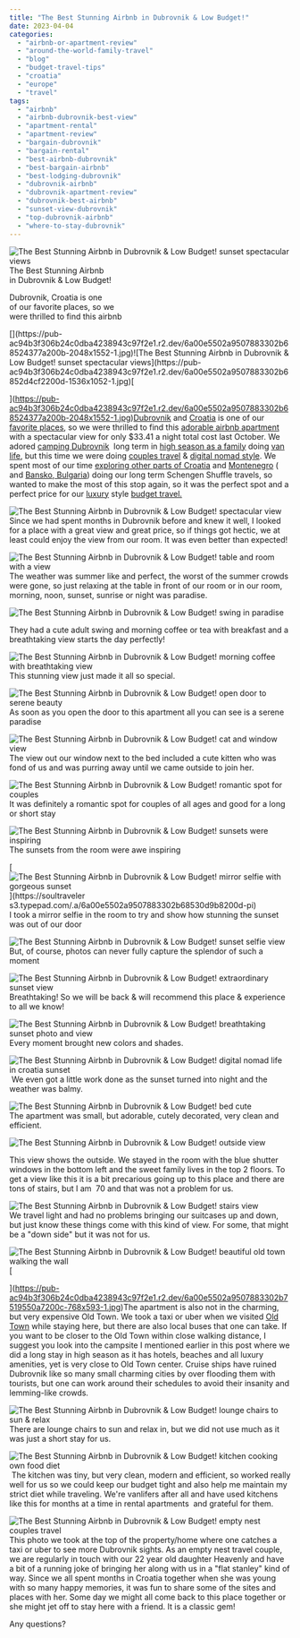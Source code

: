 ```yaml
---
title: "The Best Stunning Airbnb in Dubrovnik & Low Budget!"
date: 2023-04-04
categories: 
  - "airbnb-or-apartment-review"
  - "around-the-world-family-travel"
  - "blog"
  - "budget-travel-tips"
  - "croatia"
  - "europe"
  - "travel"
tags: 
  - "airbnb"
  - "airbnb-dubrovnik-best-view"
  - "apartment-rental"
  - "apartment-review"
  - "bargain-dubrovnik"
  - "bargain-rental"
  - "best-airbnb-dubrovnik"
  - "best-bargain-airbnb"
  - "best-lodging-dubrovnik"
  - "dubrovnik-airbnb"
  - "dubrovnik-apartment-review"
  - "dubrovnik-best-airbnb"
  - "sunset-view-dubrovnik"
  - "top-dubrovnik-airbnb"
  - "where-to-stay-dubrovnik"
---
```


  
![The Best Stunning Airbnb  in Dubrovnik & Low Budget! sunset spectacular views](https://pub-ac94b3f306b24c0dba4238943c97f2e1.r2.dev/6a00e5502a9507883302b7519a7305200c-1024x701-1.jpg)The Best Stunning Airbnb  
in Dubrovnik & Low Budget!  
  
Dubrovnik, Croatia is one  
of our favorite places, so we  
were thrilled to find this airbnb

<!--more--> [](https://pub-ac94b3f306b24c0dba4238943c97f2e1.r2.dev/6a00e5502a9507883302b68524377a200b-2048x1552-1.jpg)![The Best Stunning Airbnb  in Dubrovnik & Low Budget! sunset spectacular views](https://pub-ac94b3f306b24c0dba4238943c97f2e1.r2.dev/6a00e5502a9507883302b6852d4cf2200d-1536x1052-1.jpg)[  
](https://pub-ac94b3f306b24c0dba4238943c97f2e1.r2.dev/6a00e5502a9507883302b68524377a200b-2048x1552-1.jpg)[Dubrovnik](https://pub-ac94b3f306b24c0dba4238943c97f2e1.r2.dev/2007/08/we-love-dubrovn.html) and [Croatia](https://pub-ac94b3f306b24c0dba4238943c97f2e1.r2.dev/croatia/) is one of our [favorite places](https://www.instagram.com/p/CjgHT0xjVcg/), so we were thrilled to find this [adorable airbnb apartment](https://www.airbnb.com/rooms/14210751?source_impression_id=p3_1680607167_lZJ9PwgX0TWdjwkq) with a spectacular view for only $33.41 a night total cost last October. We adored [camping Dubrovnik](https://cse.google.com/cse?cx=001050992314836563403%3Ae46e6t4uayg&cof=FORID%3A&q=dubrovnik&sa=Go&siteurl=www.soultravelers3.com%2F&ref=&ss=2504j807586j9)  long term in [high season as a family](https://pub-ac94b3f306b24c0dba4238943c97f2e1.r2.dev/2007/08/heavenly-holida.html#more) doing [van life](https://pub-ac94b3f306b24c0dba4238943c97f2e1.r2.dev/2022/05/travel-memories-from-around-the-world-roadschooling-.html), but this time we were doing [couples travel](https://pub-ac94b3f306b24c0dba4238943c97f2e1.r2.dev/2022/03/retirement-traveling-around-the-world.html) & [digital nomad style](https://pub-ac94b3f306b24c0dba4238943c97f2e1.r2.dev/2022/09/vacation-vs-full-time-travel-digital-nomad-lifestyle.html#more). We spent most of our time [exploring other parts of Croatia](https://pub-ac94b3f306b24c0dba4238943c97f2e1.r2.dev/2022/10/road-trip-croatia-montenegro.html#more) and [Montenegro](https://pub-ac94b3f306b24c0dba4238943c97f2e1.r2.dev/2022/10/top-instagram-photo-locations-in-kotor-montenegro.html) ( and [Bansko, Bulgaria](https://pub-ac94b3f306b24c0dba4238943c97f2e1.r2.dev/2022/08/-europes-cheapest-digital-nomad-haven-bansko.html)) doing our long term Schengen Shuffle travels, so wanted to make the most of this stop again, so it was the perfect spot and a perfect price for our [luxury](https://pub-ac94b3f306b24c0dba4238943c97f2e1.r2.dev/2014/01/life-of-luxury.html) style [budget travel.](https://pub-ac94b3f306b24c0dba4238943c97f2e1.r2.dev/2022/07/cheapest-way-to-travel-europe-budget-travel-must-read.html)   
  
![The Best Stunning Airbnb in Dubrovnik & Low Budget! spectacular view](https://pub-ac94b3f306b24c0dba4238943c97f2e1.r2.dev/6a00e5502a9507883302b7519e0aba200c-150x150.jpg)  
Since we had spent months in Dubrovnik before and knew it well, I looked for a place with a great view and great price, so if things got hectic, we at least could enjoy the view from our room. It was even better than expected!  
  
![The Best Stunning Airbnb in Dubrovnik & Low Budget!  table and room with a view ](https://pub-ac94b3f306b24c0dba4238943c97f2e1.r2.dev/6a00e5502a9507883302b75179b9fc200b-150x150-1.jpg)  
The weather was summer like and perfect, the worst of the summer crowds were gone, so just relaxing at the table in front of our room or in our room, morning, noon, sunset, sunrise or night was paradise.   
  
![The Best Stunning Airbnb in Dubrovnik & Low Budget!  swing in paradise ](https://pub-ac94b3f306b24c0dba4238943c97f2e1.r2.dev/6a00e5502a9507883302b7519e0b32200c-222x300-1.jpg)  
  
They had a cute adult swing and morning coffee or tea with breakfast and a breathtaking view starts the day perfectly!  
  
![The Best Stunning Airbnb in Dubrovnik & Low Budget!  morning coffee with breathtaking view](https://pub-ac94b3f306b24c0dba4238943c97f2e1.r2.dev/6a00e5502a9507883302b75179ba42200b-1024x1024-1.jpg)  
This stunning view just made it all so special.  
  
![The Best Stunning Airbnb in Dubrovnik & Low Budget!  open door to serene beauty ](https://pub-ac94b3f306b24c0dba4238943c97f2e1.r2.dev/6a00e5502a9507883302b68530d8c4200d-768x1134-1.jpg)  
As soon as you open the door to this apartment all you can see is a serene paradise  
  
![The Best Stunning Airbnb in Dubrovnik & Low Budget!  cat and window view ](https://pub-ac94b3f306b24c0dba4238943c97f2e1.r2.dev/6a00e5502a9507883302b68530d8e8200d-scaled-1.jpg)  
The view out our window next to the bed included a cute kitten who was fond of us and was purring away until we came outside to join her.  
  
![The Best Stunning Airbnb in Dubrovnik & Low Budget!  romantic spot for couples ](https://pub-ac94b3f306b24c0dba4238943c97f2e1.r2.dev/6a00e5502a9507883302b68530d934200d-1016x1024-1.jpg)  
It was definitely a romantic spot for couples of all ages and good for a long or short stay  
  
![The Best Stunning Airbnb in Dubrovnik & Low Budget!  sunsets were inspiring ](https://pub-ac94b3f306b24c0dba4238943c97f2e1.r2.dev/6a00e5502a9507883302b7519e0c7c200c-1536x1173-1.jpg)  
The sunsets from the room were awe inspiring  
  
[![The Best Stunning Airbnb in Dubrovnik & Low Budget!  mirror selfie with gorgeous sunset ](https://pub-ac94b3f306b24c0dba4238943c97f2e1.r2.dev/6a00e5502a9507883302b68530d9b8200d.jpg "The Best Stunning Airbnb in Dubrovnik & Low Budget!  mirror selfie with gorgeous sunset ")](https://soultraveler
s3.typepad.com/.a/6a00e5502a9507883302b68530d9b8200d-pi)  
I took a mirror selfie in the room to try and show how stunning the sunset was out of our door  
  
![The Best Stunning Airbnb in Dubrovnik & Low Budget!  sunset selfie view ](https://pub-ac94b3f306b24c0dba4238943c97f2e1.r2.dev/6a00e5502a9507883302b75179bba2200b-1024x1006-1.jpg)  
But, of course, photos can never fully capture the splendor of such a moment  
  
![The Best Stunning Airbnb in Dubrovnik & Low Budget!  extraordinary sunset view ](https://pub-ac94b3f306b24c0dba4238943c97f2e1.r2.dev/6a00e5502a9507883302b75179bbd9200b-300x189-1.jpg)  
Breathtaking! So we will be back & will recommend this place & experience to all we know!  
  
![The Best Stunning Airbnb in Dubrovnik & Low Budget!  breathtaking sunset photo and view ](https://pub-ac94b3f306b24c0dba4238943c97f2e1.r2.dev/6a00e5502a9507883302b68530da8d200d-scaled.jpg)  
Every moment brought new colors and shades.   
  
[](https://pub-ac94b3f306b24c0dba4238943c97f2e1.r2.dev/6a00e5502a9507883302b7519550a7200c-768x593-1.jpg)![The Best Stunning Airbnb in Dubrovnik & Low Budget!  digital nomad life in croatia sunset](https://pub-ac94b3f306b24c0dba4238943c97f2e1.r2.dev/6a00e5502a9507883302b68530daba200d-1507x1536-1.jpg)  
 We even got a little work done as the sunset turned into night and the weather was balmy.

![The Best Stunning Airbnb in Dubrovnik & Low Budget!  bed cute ](https://pub-ac94b3f306b24c0dba4238943c97f2e1.r2.dev/6a00e5502a9507883302b7519e0de5200c-242x300-1.jpg)  
The apartment was small, but adorable, cutely decorated, very clean and efficient.   
  
![The Best Stunning Airbnb in Dubrovnik & Low Budget!  outside view ](https://pub-ac94b3f306b24c0dba4238943c97f2e1.r2.dev/6a00e5502a9507883302b7519e0f66200c-300x211-1.jpg)  
  

This view shows the outside. We stayed in the room with the blue shutter windows in the bottom left and the sweet family lives in the top 2 floors. To get a view like this it is a bit precarious going up to this place and there are tons of stairs, but I am  70 and that was not a problem for us.   
  
![The Best Stunning Airbnb in Dubrovnik & Low Budget!  stairs view ](https://pub-ac94b3f306b24c0dba4238943c97f2e1.r2.dev/6a00e5502a9507883302b7519e3d10200c-150x150-1.jpg)  
We travel light and had no problems bringing our suitcases up and down, but just know these things come with this kind of view. For some, that might be a "down side" but it was not for us.   
  
[](https://pub-ac94b3f306b24c0dba4238943c97f2e1.r2.dev/6a00e5502a9507883302b7519550a7200c-768x593-1.jpg)![The Best Stunning Airbnb  in Dubrovnik & Low Budget! beautiful old town walking the wall ](https://pub-ac94b3f306b24c0dba4238943c97f2e1.r2.dev/6a00e5502a9507883302b685310d83200d-scaled-1.jpg)[  
  
](https://pub-ac94b3f306b24c0dba4238943c97f2e1.r2.dev/6a00e5502a9507883302b7519550a7200c-768x593-1.jpg)The apartment is also not in the charming, but very expensive Old Town. We took a taxi or uber when we visited [Old Town](https://pub-ac94b3f306b24c0dba4238943c97f2e1.r2.dev/2007/09/walking-the-cit.html) while staying here, but there are also local buses that one can take. If you want to be closer to the Old Town within close walking distance, I suggest you look into the campsite I mentioned earlier in this post where we did a long stay in high season as it has hotels, beaches and all luxury amenities, yet is very close to Old Town center. Cruise ships have ruined Dubrovnik like so many small charming cities by over flooding them with tourists, but one can work around their schedules to avoid their insanity and lemming-like crowds.     
  
![The Best Stunning Airbnb in Dubrovnik & Low Budget!  lounge chairs to sun & relax](https://pub-ac94b3f306b24c0dba4238943c97f2e1.r2.dev/6a00e5502a9507883302b6853107fc200d-150x150-1.jpg)  
There are lounge chairs to sun and relax in, but we did not use much as it was just a short stay for us.   
  
[](https://pub-ac94b3f306b24c0dba4238943c97f2e1.r2.dev/6a00e5502a9507883302b7517547b0200b-scaled.jpg)![The Best Stunning Airbnb in Dubrovnik & Low Budget!  kitchen cooking own food diet ](https://pub-ac94b3f306b24c0dba4238943c97f2e1.r2.dev/6a00e5502a9507883302b75179eb4d200b-244x300-1.jpg)  
 The kitchen was tiny, but very clean, modern and efficient, so worked really well for us so we could keep our budget tight and also help me maintain my strict diet while traveling. We're vanlifers after all and have used kitchens like this for months at a time in rental apartments  and grateful for them.   
  
![The Best Stunning Airbnb in Dubrovnik & Low Budget!  empty nest couples travel ](https://pub-ac94b3f306b24c0dba4238943c97f2e1.r2.dev/6a00e5502a9507883302b75179eb96200b-150x150-1.jpg)  
This photo we took at the top of the property/home where one catches a taxi or uber to see more Dubrovnik sights. As an empty nest travel couple, we are regularly in touch with our 22 year old daughter Heavenly and have a bit of a running joke of bringing her along with us in a "flat stanley" kind of way. Since we all spent months in Croatia together when she was young with so many happy memories, it was fun to share some of the sites and places with her. Some day we might all come back to this place together or she might jet off to stay here with a friend. It is a classic gem!  
  
Any questions?
